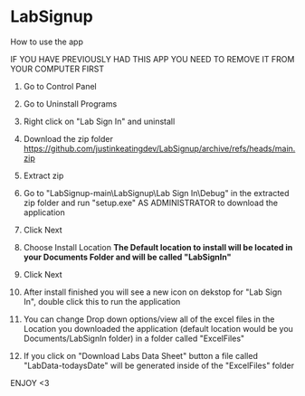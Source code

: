 # LabSignup

How to use the app

IF YOU HAVE PREVIOUSLY HAD THIS APP YOU NEED TO REMOVE IT FROM YOUR COMPUTER FIRST
1. Go to Control Panel
2. Go to Uninstall Programs
3. Right click on "Lab Sign In" and uninstall



1. Download the zip folder https://github.com/justinkeatingdev/LabSignup/archive/refs/heads/main.zip
2. Extract zip 
3. Go to "LabSignup-main\LabSignup\Lab Sign In\Debug" in the extracted zip folder and run "setup.exe" AS ADMINISTRATOR to download the application 
4. Click Next
5. Choose Install Location **The Default location to install will be located in your Documents Folder and will be called "LabSignIn"**
6. Click Next
7. After install finished you will see a new icon on dekstop for "Lab Sign In", double click this to run the application
8. You can change Drop down options/view all of the excel files in the Location you downloaded the application (default location would be you Documents/LabSignIn folder) in a folder called "ExcelFiles"
9. If you click on "Download Labs Data Sheet" button a file called "LabData-todaysDate" will be generated inside of the "ExcelFiles" folder

ENJOY <3
